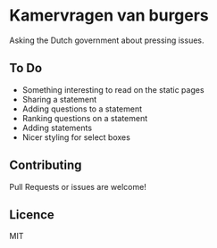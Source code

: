 # Kamervragen van burgers

Asking the Dutch government about pressing issues.


## To Do

- Something interesting to read on the static pages
- Sharing a statement
- Adding questions to a statement
- Ranking questions on a statement
- Adding statements
- Nicer styling for select boxes


## Contributing

Pull Requests or issues are welcome!


## Licence

MIT
